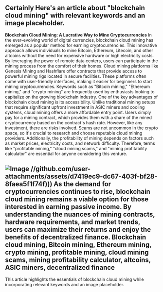 Certainly Here's an article about "blockchain cloud mining" with relevant keywords and an image placeholder.
---
**Blockchain Cloud Mining: A Lucrative Way to Mine Cryptocurrencies**
In the ever-evolving world of digital currencies, blockchain cloud mining has emerged as a popular method for earning cryptocurrencies. This innovative approach allows individuals to mine Bitcoin, Ethereum, Litecoin, and other altcoins without the need for expensive hardware or high electricity costs. By leveraging the power of remote data centers, users can participate in the mining process from the comfort of their homes.
Cloud mining platforms like Genesis Mining and Hashflare offer contracts that provide access to powerful mining rigs located in secure facilities. These platforms often come with user-friendly interfaces, making it easier for beginners to start mining cryptocurrencies. Keywords such as "Bitcoin mining," "Ethereum mining," and "crypto mining" are frequently used by enthusiasts looking to capitalize on the growing blockchain industry.
One of the key advantages of blockchain cloud mining is its accessibility. Unlike traditional mining setups that require significant upfront investment in ASIC miners and cooling systems, cloud mining offers a more affordable entry point. Users simply pay for a mining contract, which provides them with a share of the mined cryptocurrency based on the contract's hash rate.
However, like any investment, there are risks involved. Scams are not uncommon in the crypto space, so it's crucial to research and choose reputable cloud mining providers. Additionally, the profitability of mining depends on factors such as market prices, electricity costs, and network difficulty. Therefore, terms like "profitable mining," "cloud mining scams," and "mining profitability calculator" are essential for anyone considering this venture.

![Image](https://github.com/user-attachments/assets/d7419ec9-dc67-403f-bf28-8faea5f1f74f)
 //github.com/user-attachments/assets/d7419ec9-dc67-403f-bf28-8faea5f1f74f)))
As the demand for cryptocurrencies continues to rise, blockchain cloud mining remains a viable option for those interested in earning passive income. By understanding the nuances of mining contracts, hardware requirements, and market trends, users can maximize their returns and enjoy the benefits of decentralized finance.
 Blockchain cloud mining, Bitcoin mining, Ethereum mining, crypto mining, profitable mining, cloud mining scams, mining profitability calculator, altcoins, ASIC miners, decentralized finance
--- 
This article highlights the essentials of blockchain cloud mining while incorporating relevant keywords and an image placeholder.
